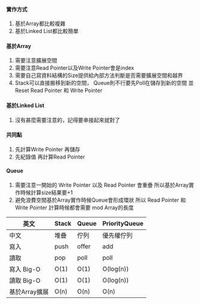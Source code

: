 
#### 實作方式

1. 基於Array都比較複雜
2. 基於Linked List都比較簡單


#### 基於Array

1. 需要注意擴展空間
2. 需要注意Read Pointer以及Write Pointer會是index
3. 需要自己寫資料結構的Size提供給內部方法判斷是否需要擴展空間和越界
4. Stack可以直接搬移到新的空間，
   Queue則不行要先Poll在儲存到新的空間
   並Reset Read Pointer 和 Write Pointer


#### 基於Linked List

1. 沒有甚麼需要注意的，記得要串接起來就對了


#### 共同點

1. 先計算Write Pointer 再儲存
2. 先紀錄值 再計算Read Pointer


#### Queue

1. 需要注意一開始的 Write Pointer 以及 Read Pointer 會重疊
   所以基於Array實作時候計算size結果要+1
2. 避免浪費空間基於Array實作時候Queue會形成環狀
   所以 Read Pointer 和 Write Pointer 計算時候都會需要 mod Array的長度


| 英文          | Stack | Queue | PriorityQueue |
| ------------- | ----- | ----- | ------------- |
| 中文          | 堆疊  | 佇列  | 優先權佇列    |
| 寫入          | push  | offer | add           |
| 讀取          | pop   | poll  | poll          |
| 寫入 Big-O    | O(1)  | O(1)  | O(log(n))     |
| 讀取 Big-O    | O(1)  | O(1)  | O(log(n))     |
| 基於Array擴展 | O(n)  | O(n)  | O(n)          |
